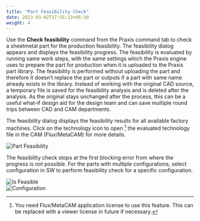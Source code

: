 ```yaml
---
title: "Part Feasibility Check"
date: 2023-03-02T17:55:13+05:30
weight: 4
---
```



Use the **Check feasibility** command from the Praxis command tab to check a sheetmetal part for the production feasibility. The feasibility dialog appears and displays the feasibility progress. The feasibility is evaluated by running same work steps, with the same settings which the Praxis engine uses to prepare the part for production when it is uploaded to the Praxis part library. The feasibility is performed without uploading the part and therefore it doesn’t replace the part or outputs if a part with same name already exists in the library. Instead of working with the original CAD source, a temporary file is saved for the feasibility analysis and is deleted after the analysis. As the original stays unchanged after the process, this can be a useful what-if design aid for the design team and can save multiple round trips between CAD and CAM departments.

The feasibility dialog displays the feasibility results for all available factory machines. Click on the technology icon to open [^1] the evaluated technology file in the CAM (Flux/MetaCAM) for more details.


![Part Feasibility](/images/PartFeasibility.png)

The feasibility check stops at the first blocking error from where the progress is not possible. For the parts with multiple configurations, select configuration in SW to perform feasibility check for a specific configuration.

![Is Feasible](/images/IsFeasible.png)  
![Configuration](/images/Configuration_Feasibility.png)


[^1]: You need Flux/MetaCAM application license to use this feature. This can be replaced with a viewer license in future if necessary.
